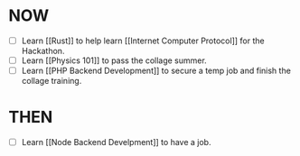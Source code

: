 # NOW

- [ ] Learn [[Rust]] to help learn [[Internet Computer Protocol]] for the Hackathon.
- [ ] Learn [[Physics 101]] to pass the collage summer.
- [ ] Learn [[PHP Backend Development]] to secure a temp job and finish the collage training.

# THEN

- [ ] Learn [[Node Backend Develpment]] to have a job.